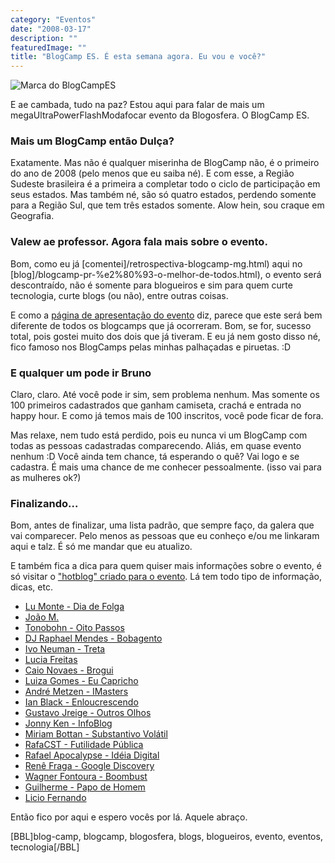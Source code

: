 ```yaml
---
category: "Eventos"
date: "2008-03-17"
description: ""
featuredImage: ""
title: "BlogCamp ES. É esta semana agora. Eu vou e você?"
---
```


![Marca do BlogCampES](http://blogcampes.googlegroups.com/web/blogcamp.es.500.jpg?gda=fVIgqkQAAAB96Mo4ev_JDB34jAdLIwYYrhk_KYKdCQD5pQVS2p1CSmG1qiJ7UbTIup-M2XPURDQUAg_PKWeirPO74_Yg59SAIdEAhumLrGwkQDWveO3DqA&hl=pt-BR)

E ae cambada, tudo na paz? Estou aqui para falar de mais um megaUltraPowerFlashModafocar evento da Blogosfera. O BlogCamp ES.

### Mais um BlogCamp então Dulça?

Exatamente. Mas não é qualquer miserinha de BlogCamp não, é o primeiro do ano de 2008 (pelo menos que eu saiba né). E com esse, a Região Sudeste brasileira é a primeira a completar todo o ciclo de participação em seus estados. Mas também né, são só quatro estados, perdendo somente para a Região Sul, que tem três estados somente. Alow hein, sou craque em Geografia.

### Valew ae professor. Agora fala mais sobre o evento.

Bom, como eu já [comentei]/retrospectiva-blogcamp-mg.html) aqui no [blog]/blogcamp-pr-%e2%80%93-o-melhor-de-todos.html), o evento será descontraído, não é somente para blogueiros e sim para quem curte tecnologia, curte blogs (ou não), entre outras coisas.

E como a [página de apresentação do evento](http://barcamp.blaz.com.br/node/103) diz, parece que este será bem diferente de todos os blogcamps que já ocorreram. Bom, se for, sucesso total, pois gostei muito dos dois que já tiveram. E eu já nem gosto disso né, fico famoso nos BlogCamps pelas minhas palhaçadas e piruetas. :D

### E qualquer um pode ir Bruno

Claro, claro. Até você pode ir sim, sem problema nenhum. Mas somente os 100 primeiros cadastrados que ganham camiseta, crachá e entrada no happy hour. E como já temos mais de 100 inscritos, você pode ficar de fora.

Mas relaxe, nem tudo está perdido, pois eu nunca vi um BlogCamp com todas as pessoas cadastradas comparecendo. Aliás, em quase evento nenhum :D Você ainda tem chance, tá esperando o quê? Vai logo e se cadastra. É mais uma chance de me conhecer pessoalmente. (isso vai para as mulheres ok?)

### Finalizando...

Bom, antes de finalizar, uma lista padrão, que sempre faço, da galera que vai comparecer. Pelo menos as pessoas que eu conheço e/ou me linkaram aqui e talz. É só me mandar que eu atualizo.

E também fica a dica para quem quiser mais informações sobre o evento, é só visitar o ["hotblog" criado para o evento](http://blogcampes.wordpress.com/). Lá tem todo tipo de informação, dicas, etc.

- [Lu Monte - Dia de Folga](http://diadefolga.com/)
- [João M.](http://www.nababu.org/)
- [Tonobohn - Oito Passos](http://www.oitopassos.com/)
- [DJ Raphael Mendes - Bobagento](http://www.bobagento.com/)
- [Ivo Neuman - Treta](http://www.treta.com.br/)
- [Lucia Freitas](http://www.ladybugbrazil.com/)
- [Caio Novaes - Brogui](http://www.brogui.com/)
- [Luiza Gomes - Eu Capricho](http://www.eucapricho.com/)
- [André Metzen - IMasters](http://www.imasters.com.br/)
- [Ian Black - Enloucrescendo](http://www.interney.net/blogs/enloucrescendo/)
- [Gustavo Jreige - Outros Olhos](http://www.outrosolhos.com.br/)
- [Jonny Ken - InfoBlog](http://www.jonnyken.com/infoblog)
- [Miriam Bottan - Substantivo Volátil](http://substantivolatil.com/)
- [RafaCST - Futilidade Pública](http://futilidadepublica.semjuizo.com/)
- [Rafael Apocalypse - Idéia Digital](http://www.ideiadigital.org/)
- [Renê Fraga - Google Discovery](http://googlediscovery.com/)
- [Wagner Fontoura - Boombust](http://boombust.hitechlive.com.br/)
- [Guilherme - Papo de Homem](http://www.papodehomem.com.br/)
- [Licio Fernando](http://blog.licio.eti.br/)

Então fico por aqui e espero vocês por lá. Aquele abraço.

\[BBL\]blog-camp, blogcamp, blogosfera, blogs, blogueiros, evento, eventos, tecnologia\[/BBL\]
